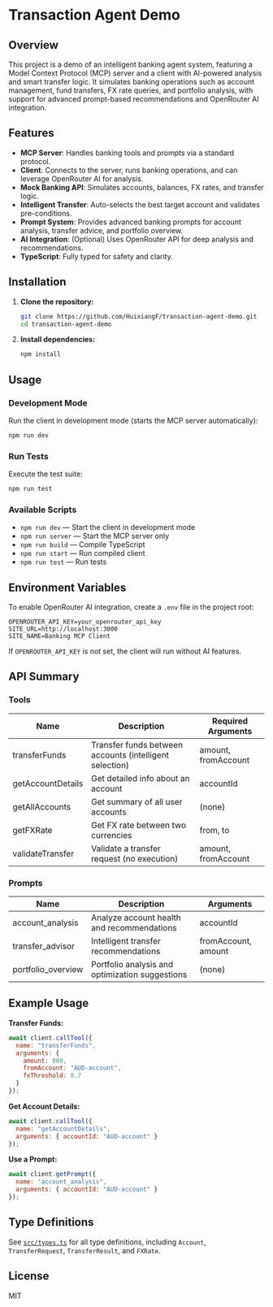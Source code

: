 # Transaction Agent Demo

## Overview

This project is a demo of an intelligent banking agent system, featuring a Model Context Protocol (MCP) server and a client with AI-powered analysis and smart transfer logic. It simulates banking operations such as account management, fund transfers, FX rate queries, and portfolio analysis, with support for advanced prompt-based recommendations and OpenRouter AI integration.

## Features

- **MCP Server**: Handles banking tools and prompts via a standard protocol.
- **Client**: Connects to the server, runs banking operations, and can leverage OpenRouter AI for analysis.
- **Mock Banking API**: Simulates accounts, balances, FX rates, and transfer logic.
- **Intelligent Transfer**: Auto-selects the best target account and validates pre-conditions.
- **Prompt System**: Provides advanced banking prompts for account analysis, transfer advice, and portfolio overview.
- **AI Integration**: (Optional) Uses OpenRouter API for deep analysis and recommendations.
- **TypeScript**: Fully typed for safety and clarity.

## Installation

1. **Clone the repository:**
   ```bash
   git clone https://github.com/HuixiangF/transaction-agent-demo.git
   cd transaction-agent-demo
   ```
2. **Install dependencies:**
   ```bash
   npm install
   ```

## Usage

### Development Mode
Run the client in development mode (starts the MCP server automatically):
```bash
npm run dev
```

### Run Tests
Execute the test suite:
```bash
npm run test
```

### Available Scripts
- `npm run dev`   — Start the client in development mode
- `npm run server` — Start the MCP server only
- `npm run build`  — Compile TypeScript
- `npm run start`  — Run compiled client
- `npm run test`   — Run tests

## Environment Variables

To enable OpenRouter AI integration, create a `.env` file in the project root:
```
OPENROUTER_API_KEY=your_openrouter_api_key
SITE_URL=http://localhost:3000
SITE_NAME=Banking MCP Client
```
If `OPENROUTER_API_KEY` is not set, the client will run without AI features.

## API Summary

### Tools
| Name              | Description                                               | Required Arguments                |
|-------------------|-----------------------------------------------------------|-----------------------------------|
| transferFunds     | Transfer funds between accounts (intelligent selection)   | amount, fromAccount               |
| getAccountDetails | Get detailed info about an account                        | accountId                         |
| getAllAccounts    | Get summary of all user accounts                          | (none)                            |
| getFXRate         | Get FX rate between two currencies                        | from, to                          |
| validateTransfer  | Validate a transfer request (no execution)                | amount, fromAccount               |

### Prompts
| Name               | Description                                         | Arguments                      |
|--------------------|-----------------------------------------------------|-------------------------------|
| account_analysis   | Analyze account health and recommendations          | accountId                     |
| transfer_advisor   | Intelligent transfer recommendations                | fromAccount, amount           |
| portfolio_overview | Portfolio analysis and optimization suggestions     | (none)                        |

## Example Usage

**Transfer Funds:**
```js
await client.callTool({
  name: "transferFunds",
  arguments: {
    amount: 800,
    fromAccount: "AUD-account",
    fxThreshold: 0.7
  }
});
```

**Get Account Details:**
```js
await client.callTool({
  name: "getAccountDetails",
  arguments: { accountId: "AUD-account" }
});
```

**Use a Prompt:**
```js
await client.getPrompt({
  name: "account_analysis",
  arguments: { accountId: "AUD-account" }
});
```

## Type Definitions

See [`src/types.ts`](src/types.ts) for all type definitions, including `Account`, `TransferRequest`, `TransferResult`, and `FXRate`.

## License

MIT 
